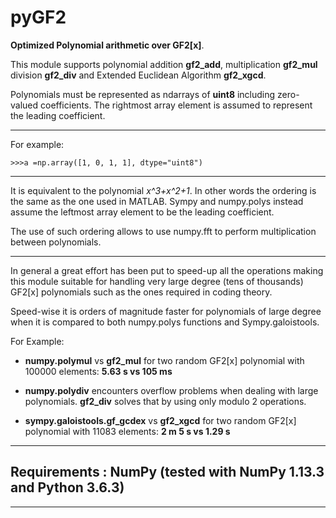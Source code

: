 # pyGF2
**Optimized Polynomial arithmetic over GF2\[x]**.

This module supports polynomial addition **gf2_add**, multiplication **gf2_mul**
division **gf2_div** and Extended Euclidean Algorithm **gf2_xgcd**.

Polynomials must be represented as ndarrays of **uint8** including zero-valued coefficients.
The rightmost array element is assumed to represent the leading coefficient.

----
For example:

    >>>a =np.array([1, 0, 1, 1], dtype="uint8")

----
It is equivalent to the polynomial *x^3+x^2+1*.
In other words the ordering is the same as the one used in MATLAB.
Sympy and numpy.polys instead assume the leftmost array element to be the leading coefficient.

The use of such ordering allows to use numpy.fft to perform multiplication between polynomials.


----

In general a great effort has been put to speed-up all the operations making this module
suitable for handling very large degree (tens of thousands) GF2\[x] polynomials such
as the ones required in coding theory.

Speed-wise it is orders of magnitude faster for polynomials of large degree
when it is compared to both numpy.polys functions and Sympy.galoistools.

For Example:

 - **numpy.polymul** vs **gf2_mul** for two random GF2\[x] polynomial with 100000 elements:
   **5.63 s vs 105 ms**

 - **numpy.polydiv** encounters overflow problems when dealing with large polynomials.
   **gf2_div** solves that by using only modulo 2 operations.

 - **sympy.galoistools.gf_gcdex** vs **gf2_xgcd** for two random GF2\[x] polynomial with 11083 elements:
   **2 m 5 s vs 1.29 s**
   
---
 

## Requirements : NumPy (tested with NumPy 1.13.3 and Python 3.6.3)  

---
   
   
